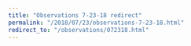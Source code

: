 ```yaml
---
title: "Observations 7-23-18 redirect"
permalink: "/2018/07/23/observations-7-23-18.html"
redirect_to: "/observations/072318.html"
---
```


